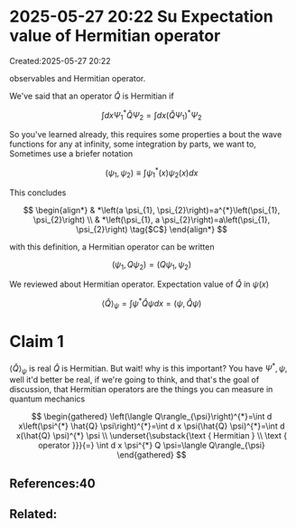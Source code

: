 # 2025-05-27 20:22 Su Expectation value of Hermitian operator
Created:2025-05-27 20:22

observables and Hermitian operator.


We've said that an operator $\hat{Q}$ is Hermitian if

$$
\int d x \Psi_{1}^{*} \hat{Q} \Psi_{2}=\int d x\left(\hat{Q} \Psi_{1}\right)^{*} \Psi_{2}
$$

So you've learned already, this requires some properties a bout the wave functions for any at infinity, some integration by parts, we want to, Sometimes use a briefer notation

$$
\left(\psi_{1}, \psi_{2}\right) \equiv \int \psi_{1}^{*}(x) \psi_{2}(x) d x
$$

This concludes

$$
\begin{align*}
& *\left(a \psi_{1}, \psi_{2}\right)=a^{*}\left(\psi_{1}, \psi_{2}\right) \\
& *\left(\psi_{1}, a \psi_{2}\right)=a\left(\psi_{1}, \psi_{2}\right) \tag{$C$}
\end{align*}
$$

with this definition, a Hermitian operator can be written

$$
\left(\psi_{1}, Q \psi_{2}\right)=\left(Q \psi_{1}, \psi_{2}\right)
$$

We reviewed about Hermitian operator. Expectation value of $\hat{Q}$ in $\psi(x)$

$$
\langle\hat{Q}\rangle_{\psi}=\int \psi^{*} \hat{Q} \psi d x=(\psi, \hat{Q} \psi)
$$
# Claim 1
$\langle\hat{Q}\rangle_{\psi}$ is real
$\hat{Q}$ is Hermitian. But wait! why is this important? You have $\Psi^{*}, \psi$, well it'd better be real, if we're going to think, and that's the goal of discussion, that Hermitian operators are the things you can measure in quantum mechanics

$$
\begin{gathered}
\left(\langle Q\rangle_{\psi}\right)^{*}=\int d x\left(\psi^{*} \hat{Q} \psi\right)^{*}=\int d x \psi(\hat{Q} \psi)^{*}=\int d x(\hat{Q} \psi)^{*} \psi \\
\underset{\substack{\text { Hermitian } \\
\text { operator }}}{=} \int d x \psi^{*} Q \psi=\langle Q\rangle_{\psi}
\end{gathered}
$$

## References:40

## Related:



